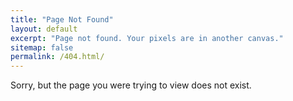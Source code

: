 ```yaml
---
title: "Page Not Found"
layout: default
excerpt: "Page not found. Your pixels are in another canvas."
sitemap: false
permalink: /404.html/
---
```


Sorry, but the page you were trying to view does not exist.


